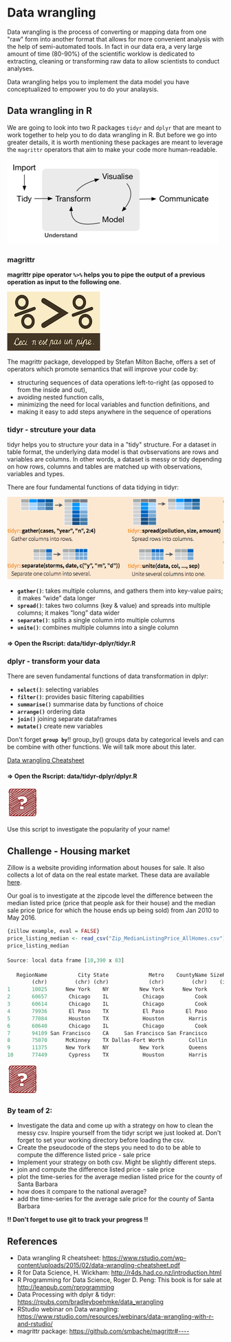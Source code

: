 # Data wrangling

Data wrangling is the process of converting or mapping data from one "raw" form into another format that allows for more convenient analysis with the help of semi-automated tools. In fact in our data era, a very large amount of time (80-90%) of the scientific worklow is dedicated to extracting, cleaning or transforming raw data to allow scientists to conduct analyses.

Data wrangling helps you to implement the data model you have conceptualized to empower you to do your analaysis. 


## Data wrangling in R

We are going to look into two R packages `tidyr` and `dplyr` that are meant to work together to help you to do data wrangling in R. But before we go into greater details, it is worth mentioning these packages are meant to leverage the `magrittr` operators that aim to make your code more human-readable.

![Hadley data science workflow](images/data_science_worflow.png)

### magrittr 

**magrittr pipe operator `%>%` helps you to pipe the output of a previous operation as input to the following one**. 

![magrittr](images/magrittr.png) 

The magrittr package, developped by Stefan Milton Bache, offers a set of operators which promote semantics that will improve your code by:

- structuring sequences of data operations left-to-right (as opposed to from the inside and out),
- avoiding nested function calls,
- minimizing the need for local variables and function definitions, and
- making it easy to add steps anywhere in the sequence of operations


### tidyr - strcuture your data

tidyr helps you to structure your data in a "tidy" structure. For a dataset in table format, the underlying data model is that ovbservations are rows and variables are columns. In other words, a dataset is messy or tidy depending on how rows, columns and tables are matched up with observations, variables and types. 

There are four fundamental functions of data tidying in tidyr:

![tidyr RStudio](images/tidyr.png)

- **`gather()`**: takes multiple columns, and gathers them into key-value pairs; it makes “wide” data longer
- **`spread()`**: takes two columns (key & value) and spreads into multiple columns; it makes “long” data wider
- **`separate()`**: splits a single column into multiple columns
- **`unite()`**: combines multiple columns into a single column

#### => Open the Rscript: data/tidyr-dplyr/tidyr.R

### dplyr - transform your data

There are seven fundamental functions of data transformation in dplyr:

- **`select()`**: selecting variables
- **`filter()`**: provides basic filtering capabilities
- **`summarise()`** summarise data by functions of choice
- **`arrange()`** ordering data
- **`join()`** joining separate dataframes
- **`mutate()`** create new variables

Don't forget **`group by`**!! group_by() groups data by categorical levels and can be combine with other functions. We will talk more about this later.

[Data wrangling Cheatsheet](https://www.rstudio.com/wp-content/uploads/2015/02/data-wrangling-cheatsheet.pdf) 

#### => Open the Rscript: data/tidyr-dplyr/dplyr.R 
![challenge](images/challengeproblemred_scribble.png)

Use this script to investigate the popularity of your name!


## Challenge - Housing market

Zillow is a website providing information about houses for sale. It also collects a lot of data on the real estate market. These data are available [here](http://www.zillow.com/research/data/). 

Our goal is to investigate at the zipcode level the difference between the median listed price (price that people ask for their house) and the median sale price (price for which the house ends up being sold) from Jan 2010 to May 2016. 

```r 
{zillow example, eval = FALSE}
price_listing_median <- read_csv("Zip_MedianListingPrice_AllHomes.csv")
price_listing_median

Source: local data frame [10,390 x 83]

   RegionName          City State             Metro    CountyName SizeRank 2010-01 2010-02 2010-03 2010-04
        (chr)         (chr) (chr)             (chr)         (chr)    (int)   (dbl)   (dbl)   (dbl)   (dbl)
1       10025      New York    NY          New York      New York        1      NA      NA      NA      NA
2       60657       Chicago    IL           Chicago          Cook        2  349000  349000  339000  340000
3       60614       Chicago    IL           Chicago          Cook        3      NA      NA      NA      NA
4       79936       El Paso    TX           El Paso       El Paso        4  132000  129900  129900  129900
5       77084       Houston    TX           Houston        Harris        5  117500  117900  119900  120000
6       60640       Chicago    IL           Chicago          Cook        6      NA      NA      NA      NA
7       94109 San Francisco    CA     San Francisco San Francisco        7      NA      NA      NA      NA
8       75070      McKinney    TX Dallas-Fort Worth        Collin        8  189900  190000  189900  192950
9       11375      New York    NY          New York        Queens        9  329000  314950  287500  279888
10      77449       Cypress    TX           Houston        Harris       10  110890  111779  114900  115000
```
![challenge](images/challengeproblemred_scribble.png)

### By team of 2:

- Investigate the data and come up with a strategy on how to clean the messy csv. Inspire yourself from the tidyr script we just looked at. Don't forget to set your working directory before loading the csv.
- Create the pseudocode of the steps you need to do to be able to compute the difference listed price - sale price
- Implement your strategy on both csv. Might be slightly different steps.
- join and compute the difference listed price - sale price
- plot the time-series for the average median listed price for the county of Santa Barbara
- how does it compare to the national average?
- add the time-series for the average sale price for the county of Santa Barbara 

**!! Don't forget to use git to track your progress !!**

## References

- Data wrangling R cheatsheet: https://www.rstudio.com/wp-content/uploads/2015/02/data-wrangling-cheatsheet.pdf
- R for Data Science, H. Wickham: http://r4ds.had.co.nz/introduction.html
- R Programming for Data Science, Roger D. Peng: This book is for sale at http://leanpub.com/rprogramming
- Data Processing with dplyr & tidyr: https://rpubs.com/bradleyboehmke/data_wrangling
- RStudio webinar on Data wrangling: https://www.rstudio.com/resources/webinars/data-wrangling-with-r-and-rstudio/
- magrittr package: https://github.com/smbache/magrittr#----


